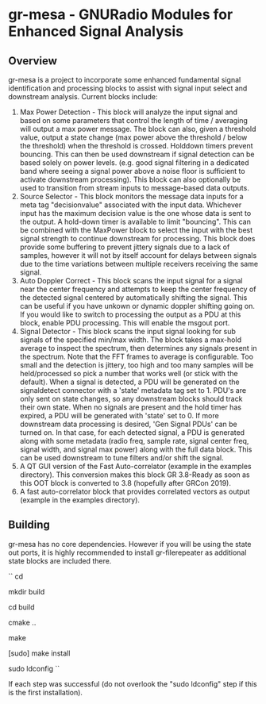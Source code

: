 # gr-mesa - GNURadio Modules for Enhanced Signal Analysis

## Overview
gr-mesa is a project to incorporate some enhanced fundamental signal identification and processing blocks to assist with signal input select and downstream analysis.  Current blocks include:


1. Max Power Detection - This block will analyze the input signal and based on some parameters that control the length of time / averaging will output a max power message.  The block can also, given a threshold value, output a state change (max power above the threshold / below the threshold) when the threshold is crossed.  Holddown timers prevent bouncing.  This can then be used downstream if signal detection can be based solely on power levels.  (e.g. good signal filtering in a dedicated band where seeing a signal power above a noise floor is sufficient to activate downstream processing).  This block can also optionally be used to transition from stream inputs to message-based data outputs.
2. Source Selector - This block monitors the message data inputs for a meta tag "decisionvalue" associated with the input data.  Whichever input has the maximum decision value is the one whose data is sent to the output.  A hold-down timer is available to limit "bouncing".  This can be combined with the MaxPower block to select the input with the best signal strength to continue downstream for processing.  This block does provide some buffering to prevent jittery signals due to a lack of samples, however it will not by itself account for delays between signals due to the time variations between multiple receivers receiving the same signal.
3. Auto Doppler Correct - This block scans the input signal for a signal near the center frequency and attempts to keep the center frequency of the detected signal centered by automatically shifting the signal.  This can be useful if you have unkown or dynamic doppler shifting going on.  If you would like to switch to processing the output as a PDU at this block, enable PDU processing.  This will enable the msgout port.  
4. Signal Detector - This block scans the input signal looking for sub signals of the specified min/max width.  The block takes a max-hold average to inspect the spectrum, then determines any signals present in the spectrum.  Note that the FFT frames to average is configurable.  Too small and the detection is jittery, too high and too many samples will be held/processed so pick a number that works well (or stick with the default).  When a signal is detected, a PDU will be generated on the signaldetect connector with a 'state' metadata tag set to 1.  PDU's are only sent on state changes, so any downstream blocks should track their own state.  When no signals are present and the hold timer has expired, a PDU will be generated with 'state' set to 0.  If more downstream data processing is desired, 'Gen Signal PDUs' can be turned on.  In that case, for each detected signal, a PDU is generated along with some metadata (radio freq, sample rate, signal center freq, signal width, and signal max power) along with the full data block.  This can be used downstream to tune filters and/or shift the signal.  
5. A QT GUI version of the Fast Auto-correlator (example in the examples directory).  This conversion makes this block GR 3.8-Ready as soon as this OOT block is converted to 3.8 (hopefully after GRCon 2019).
6. A fast auto-correlator block that provides correlated vectors as output (example in the examples directory).

## Building
gr-mesa has no core dependencies.  However if you will be using the state out ports, it is highly recommended to install gr-filerepeater as additional state blocks are included there.

``
cd <clone directory>

mkdir build

cd build

cmake ..

make

[sudo] make install

sudo ldconfig
``

If each step was successful (do not overlook the "sudo ldconfig" step if this is the first installation).

